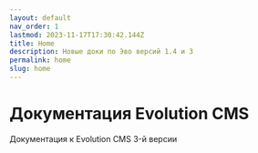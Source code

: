 ```yaml
---
layout: default
nav_order: 1
lastmod: 2023-11-17T17:30:42.144Z
title: Home
description: Новые доки по Эво версий 1.4 и 3
permalink: home
slug: home
---
```


# Документация Evolution CMS

Документация к Evolution CMS 3-й версии
